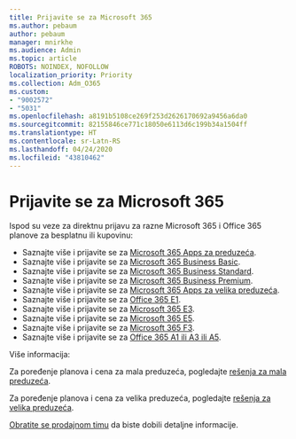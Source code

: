```yaml
---
title: Prijavite se za Microsoft 365
ms.author: pebaum
author: pebaum
manager: mnirkhe
ms.audience: Admin
ms.topic: article
ROBOTS: NOINDEX, NOFOLLOW
localization_priority: Priority
ms.collection: Adm_O365
ms.custom:
- "9002572"
- "5031"
ms.openlocfilehash: a8191b5108ce269f253d2626170692a9456a6da0
ms.sourcegitcommit: 82155846ce771c18050e6113d6c199b34a1504ff
ms.translationtype: HT
ms.contentlocale: sr-Latn-RS
ms.lasthandoff: 04/24/2020
ms.locfileid: "43810462"
---
```

# <a name="sign-up-for-microsoft-365"></a>Prijavite se za Microsoft 365

Ispod su veze za direktnu prijavu za razne Microsoft 365 i Office 365 planove za besplatnu ili kupovinu:

- Saznajte više i prijavite se za [Microsoft 365 Apps za preduzeća](https://products.office.com/business/office-365-business?activetab=pivot%3aoverviewtab).
- Saznajte više i prijavite se za [Microsoft 365 Business Basic](https://products.office.com/business/office-365-business-essentials?activetab=pivot%3aoverviewtab).
- Saznajte više i prijavite se za [Microsoft 365 Business Standard](https://products.office.com/business/office-365-business-premium?activetab=pivot%3aoverviewtab).
- Saznajte više i prijavite se za [Microsoft 365 Business Premium](https://www.microsoft.com/microsoft-365/business/microsoft-365-business?activetab=pivot%3aoverviewtab).
- Saznajte više i prijavite se za [Microsoft 365 Apps za velika preduzeća](https://products.office.com/business/office-365-proplus-product?activetab=pivot%3aoverviewtab).
- Saznajte više i prijavite se za [Office 365 E1](https://www.microsoft.com/microsoft-365/business/office-365-enterprise-e1-business-software?activetab=pivot:overviewtab).
- Saznajte više i prijavite se za [Microsoft 365 E3](https://www.microsoft.com/microsoft-365/enterprise-e3-business-software).
- Saznajte više i prijavite se za [Microsoft 365 E5](https://www.microsoft.com/microsoft-365/enterprise-e5-business-software?activetab=pivot%3aoverviewtab).
- Saznajte više i prijavite se za [Microsoft 365 F3](https://www.microsoft.com/microsoft-365/microsoft-365-enterprise-f3?activetab=pivot%3aoverviewtab).
- Saznajte više i prijavite se za [Office 365 A1 ili A3 ili A5](https://www.microsoft.com/microsoft-365/academic/compare-office-365-education-plans?activetab=tab:primaryr1).

Više informacija:

Za poređenje planova i cena za mala preduzeća, pogledajte [rešenja za mala preduzeća](https://products.office.com/business/small-business-solutions#office-ContentAreaHeadingTemplate-1cuvapm).

Za poređenje planova i cena za velika preduzeća, pogledajte [rešenja za velika preduzeća](https://www.microsoft.com/microsoft-365/business/compare-more-office-365-for-business-plans).

[Obratite se prodajnom timu](https://go.microsoft.com/fwlink/?linkid=2127718) da biste dobili detaljne informacije.

